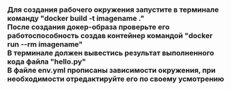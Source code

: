 <h3 align="left">Для создания рабочего окружения запустите в терминале команду "docker build -t imagename ."<br>
После создания докер-образа проверьте его работоспособность создав контейнер командой "docker run --rm imagename"<br>
В терминале должен вывестись результат выполненного кода файла "hello.py"<br>
В файле env.yml прописаны зависимости окружения, при необходимости отредактируйте его по своему усмотрению</h3>